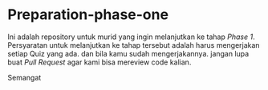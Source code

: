 # Preparation-phase-one

Ini adalah repository untuk murid yang ingin melanjutkan ke tahap *Phase 1*. Persyaratan untuk melanjutkan ke tahap tersebut adalah harus mengerjakan setiap Quiz yang ada. dan bila kamu sudah mengerjakannya. jangan lupa buat *Pull Request* agar kami bisa mereview code kalian.

Semangat